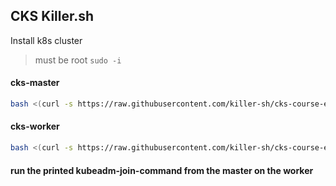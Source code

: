 ## CKS Killer.sh

Install k8s cluster

> must be root `sudo -i`

#### cks-master
```bash
bash <(curl -s https://raw.githubusercontent.com/killer-sh/cks-course-environment/master/cluster-setup/latest/install_master.sh)
```

#### cks-worker
```bash
bash <(curl -s https://raw.githubusercontent.com/killer-sh/cks-course-environment/master/cluster-setup/latest/install_worker.sh)
```


#### run the printed kubeadm-join-command from the master on the worker
